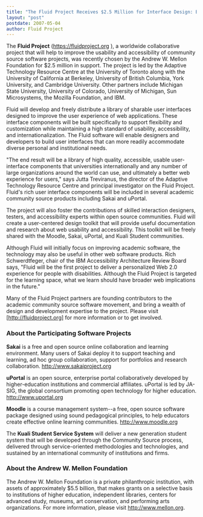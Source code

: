 ```yaml
---
title: "The Fluid Project Receives $2.5 Million for Interface Design: Better Web Experience for Users of Open Source Software"
layout: "post"
postdate: 2007-05-04
author: Fluid Project
---
```


The <strong>Fluid Project</strong> (https://fluidproject.org ), a worldwide collaborative project that will help to improve the usability and accessibility of community source software projects, was recently chosen by the Andrew W. Mellon Foundation for $2.5 million in support. The project is led by the Adaptive Technology Resource Centre at the University of Toronto along with the University of California at Berkeley, University of British Columbia, York University, and Cambridge University. Other partners include Michigan State University, University of Colorado, University of Michigan, Sun Microsystems, the Mozilla Foundation, and IBM.

Fluid will develop and freely distribute a library of sharable user interfaces designed to improve the user experience of web applications. These interface components will be built specifically to support flexibility and customization while maintaining a high standard of usability, accessibility, and internationalization. The Fluid software will enable designers and developers to build user interfaces that can more readily accommodate diverse personal and institutional needs.

"The end result will be a library of high quality, accessible, usable user-interface components that universities internationally and any number of large organizations around the world can use, and ultimately a better web experience for users," says Jutta Treviranus, the director of the Adaptive Technology Resource Centre and principal investigator on the Fluid Project. Fluid's rich user interface components will be included in several academic community source products including Sakai and uPortal.

The project will also foster the contributions of skilled interaction designers, testers, and accessibility experts within open source communities. Fluid will create a user-centered design toolkit that will provide useful documentation and research about web usability and accessibility. This toolkit will be freely shared with the Moodle, Sakai, uPortal, and Kuali Student communities.

Although Fluid will initially focus on improving academic software, the technology may also be useful in other web software products. Rich Schwerdtfeger, chair of the IBM Accessibility Architecture Review Board says, "Fluid will be the first project to deliver a personalized Web 2.0 experience for people with disabilities. Although the Fluid Project is targeted for the learning space, what we learn should have broader web implications in the future."

Many of the Fluid Project partners are founding contributors to the academic community source software movement, and bring a wealth of design and development expertise to the project. Please visit [http://fluidproject.org] for more information or to get involved.

<h3>About the Participating Software Projects</h3>

**Sakai** is a free and open source online collaboration and learning environment. Many users of Sakai deploy it to support teaching and learning, ad hoc group collaboration, support for portfolios and research collaboration. <a href="http://www.sakaiproject.org/">http://www.sakaiproject.org</a>

**uPortal** is an open source, enterprise portal collaboratively developed by higher-education institutions and commercial affiliates. uPortal is led by JA-SIG, the global consortium promoting open technology for higher education. <a href="http://www.uportal.org/">http://www.uportal.org</a>

**Moodle** is a course management system--a free, open source software package designed using sound pedagogical principles, to help educators create effective online learning communities. <a href="http://www.moodle.org/">http://www.moodle.org</a>

The **Kuali Student Service System** will deliver a new generation student system that will be developed through the Community Source process, delivered through service-oriented methodologies and technologies, and sustained by an international community of institutions and firms.

<h3>About the Andrew W. Mellon Foundation</h3>

The Andrew W. Mellon Foundation is a private philanthropic institution, with assets of approximately $5.5 billion, that makes grants on a selective basis to institutions of higher education, independent libraries, centers for advanced study, museums, art conservation, and performing arts organizations. For more information, please visit <a href="http://www.mellon.org">http://www.mellon.org</a>.
